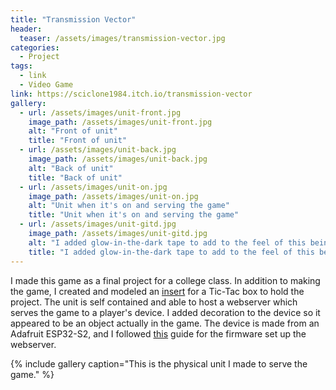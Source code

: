 ```yaml
---
title: "Transmission Vector"
header:
  teaser: /assets/images/transmission-vector.jpg
categories:
  - Project
tags:
  - link
  - Video Game
link: https://sciclone1984.itch.io/transmission-vector
gallery:
  - url: /assets/images/unit-front.jpg
    image_path: /assets/images/unit-front.jpg
    alt: "Front of unit"
    title: "Front of unit"
  - url: /assets/images/unit-back.jpg
    image_path: /assets/images/unit-back.jpg
    alt: "Back of unit"
    title: "Back of unit"
  - url: /assets/images/unit-on.jpg
    image_path: /assets/images/unit-on.jpg
    alt: "Unit when it's on and serving the game"
    title: "Unit when it's on and serving the game"
  - url: /assets/images/unit-gitd.jpg
    image_path: /assets/images/unit-gitd.jpg
    alt: "I added glow-in-the-dark tape to add to the feel of this being an emergency device"
    title: "I added glow-in-the-dark tape to add to the feel of this being an emergency device"
---
```


I made this game as a final project for a college class. In addition to making the game, I created and modeled an [insert](https://social.thangs.com/m/215863) for a Tic-Tac box to hold the project. The unit is self contained and able to host a webserver which serves the game to a player's device. I added decoration to the device so it appeared to be an object actually in the game. The device is made from an Adafruit ESP32-S2, and I followed [this](https://learn.adafruit.com/wordle-personal-esp32-s2-web-server/overview) guide for the firmware set up the webserver.

{% include gallery caption="This is the physical unit I made to serve the game." %}